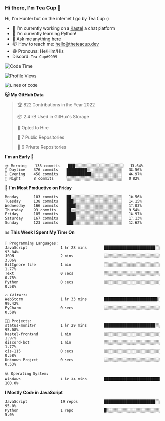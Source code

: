 ### Hi there, I'm Tea Cup 👋 

Hi, I'm Hunter but on the internet I go by Tea Cup :)

- 🔭 I’m currently working on a [Kastel](https://github.com/Kastelll) a chat platform
- 🌱 I’m currently learning Python!
- 💬 Ask me anything [here](https://github.com/TheTeaCup/TheTeaCup/issues)
- 📫 How to reach me: [hello@theteacup.dev](mailto:hello@theteacup.dev)
- 😄 Pronouns: He/Him/His
- Discord: `Tea Cup#9999`

<!--START_SECTION:waka-->
![Code Time](http://img.shields.io/badge/Code%20Time-225%20hrs%2053%20mins-blue)

![Profile Views](http://img.shields.io/badge/Profile%20Views-24-blue)

![Lines of code](https://img.shields.io/badge/From%20Hello%20World%20I%27ve%20Written-69%20Thousand%20lines%20of%20code-blue)

**🐱 My GitHub Data** 

> 🏆 822 Contributions in the Year 2022
 > 
> 📦 2.4 kB Used in GitHub's Storage 
 > 
> 💼 Opted to Hire
 > 
> 📜 7 Public Repositories 
 > 
> 🔑 6 Private Repositories  
 > 
**I'm an Early 🐤** 

```text
🌞 Morning    133 commits    ███░░░░░░░░░░░░░░░░░░░░░░   13.64% 
🌆 Daytime    376 commits    █████████░░░░░░░░░░░░░░░░   38.56% 
🌃 Evening    458 commits    ███████████░░░░░░░░░░░░░░   46.97% 
🌙 Night      8 commits      ░░░░░░░░░░░░░░░░░░░░░░░░░   0.82%

```
📅 **I'm Most Productive on Friday** 

```text
Monday       103 commits    ██░░░░░░░░░░░░░░░░░░░░░░░   10.56% 
Tuesday      138 commits    ███░░░░░░░░░░░░░░░░░░░░░░   14.15% 
Wednesday    166 commits    ████░░░░░░░░░░░░░░░░░░░░░   17.03% 
Thursday     93 commits     ██░░░░░░░░░░░░░░░░░░░░░░░   9.54% 
Friday       185 commits    ████░░░░░░░░░░░░░░░░░░░░░   18.97% 
Saturday     167 commits    ████░░░░░░░░░░░░░░░░░░░░░   17.13% 
Sunday       123 commits    ███░░░░░░░░░░░░░░░░░░░░░░   12.62%

```


📊 **This Week I Spent My Time On** 

```text
💬 Programming Languages: 
JavaScript               1 hr 28 mins        ███████████████████████░░   93.84% 
JSON                     2 mins              ░░░░░░░░░░░░░░░░░░░░░░░░░   3.06% 
GitIgnore file           1 min               ░░░░░░░░░░░░░░░░░░░░░░░░░   1.77% 
Text                     0 secs              ░░░░░░░░░░░░░░░░░░░░░░░░░   0.75% 
Python                   0 secs              ░░░░░░░░░░░░░░░░░░░░░░░░░   0.58%

🔥 Editors: 
WebStorm                 1 hr 33 mins        ████████████████████████░   99.42% 
PyCharm                  0 secs              ░░░░░░░░░░░░░░░░░░░░░░░░░   0.58%

🐱‍💻 Projects: 
status-monitor           1 hr 29 mins        ███████████████████████░░   95.08% 
kastel-frontend          1 min               ░░░░░░░░░░░░░░░░░░░░░░░░░   1.97% 
discord-bot              1 min               ░░░░░░░░░░░░░░░░░░░░░░░░░   1.77% 
cis-115                  0 secs              ░░░░░░░░░░░░░░░░░░░░░░░░░   0.58% 
Unknown Project          0 secs              ░░░░░░░░░░░░░░░░░░░░░░░░░   0.53%

💻 Operating System: 
Windows                  1 hr 34 mins        █████████████████████████   100.0%

```

**I Mostly Code in JavaScript** 

```text
JavaScript               19 repos            ███████████████████████░░   95.0% 
Python                   1 repo              █░░░░░░░░░░░░░░░░░░░░░░░░   5.0%

```



<!--END_SECTION:waka-->
